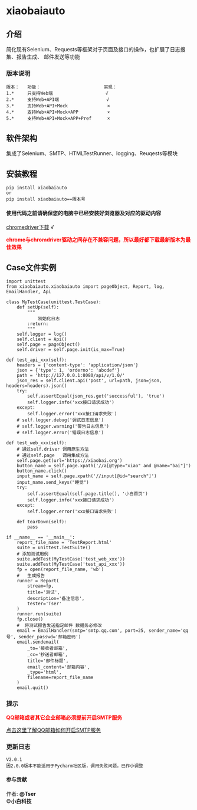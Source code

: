 # xiaobaiauto

## 介绍
简化现有Selenium、Requests等框架对于页面及接口的操作，也扩展了日志搜集、报告生成、
邮件发送等功能

### 版本说明
    版本：   功能：                        实现：
    1.*     只支持Web端                    √
    2.*     支持Web+API端                  √
    3.*     支持Web+API+Mock               ×
    4.*     支持Web+API+Mock+APP           ×
    5.*     支持Web+API+Mock+APP+Pref      ×

## 软件架构
集成了Selenium、SMTP、HTMLTestRunner、logging、Reuqests等模块

## 安装教程
    pip install xiaobaiauto
    or
    pip install xiaobaiauto==版本号

#### 使用代码之前请确保您的电脑中已经安装好浏览器及对应的驱动内容
[chromedriver下载](http://npm.taobao.org/mirrors/chromedriver/) √

<b style="color:red">chrome与chromdriver驱动之间存在不兼容问题，所以最好都下载最新版本为最佳效果</b>

## Case文件实例

    import unittest
    from xiaobaiauto.xiaobaiauto import pageObject, Report, log, EmailHandler, Api

    class MyTestCase(unittest.TestCase):
        def setUp(self):
            """
                初始化日志
            :return:
            """
        self.logger = log()
        self.client = Api()
        self.page = pageObject()
        self.driver = self.page.init(is_max=True)

    def test_api_xxx(self):
        headers = {'content-type': 'application/json'}
        json = {'type': 1, 'orderno': 'abcdef'}
        path = 'http://127.0.0.1:8080/api/v/1.0/'
        json_res = self.client.api('post', url=path, json=json, headers=headers).json()
        try:
            self.assertEqual(json_res.get('successful'), 'true')
            self.logger.info('xxx接口请求成功')
        except:
            self.logger.error('xxx接口请求失败')
        # self.logger.debug('调试日志信息')
        # self.logger.warning('警告日志信息')
        # self.logger.error('错误日志信息')

    def test_web_xxx(self):
        # 通过self.driver 调用原生方法
        # 通过self.page   调用集成方法
        self.page.get(url='https://xiaobai.org')
        button_name = self.page.xpath('//a[@type="xiao" and @name="bai"]')
        button_name.click()
        input_name = self.page.xpath('//input[@id="search"]')
        input_name.send_keys("睡觉")
        try:
            self.assertEqual(self.page.title(), '小白首页')
            self.logger.info('xxx接口请求成功')
        except:
            self.logger.error('xxx接口请求失败')

        def tearDown(self):
            pass

    if __name__ == '__main__':
        report_file_name = 'TestReport.html'
        suite = unittest.TestSuite()
        # 添加测试用例
        suite.addTest(MyTestCase('test_web_xxx'))
        suite.addTest(MyTestCase('test_api_xxx'))
        fp = open(report_file_name, 'wb')
        #   生成报告
        runner = Report(
            stream=fp,
            title='测试',
            description='备注信息',
            tester='Tser'
        )
        runner.run(suite)
        fp.close()
        #  将测试报告发送指定邮件 数据务必修改
        email = EmailHandler(smtp='smtp.qq.com', port=25, sender_name='qq号', sender_passwd='邮箱密码')
        email.sendemail(
            _to='接收者邮箱',
            _cc='抄送者邮箱',
            title='邮件标题',
            email_content='邮箱内容',
            _type='html',
            filename=report_file_name
        )
        email.quit()

### 提示
<b style="color:red">QQ邮箱或者其它企业邮箱必须提前开启SMTP服务</b>

[点击这里了解QQ邮箱如何开启SMTP服务](https://jingyan.baidu.com/article/6079ad0eb14aaa28fe86db5a.html)

### 更新日志
    V2.0.1
    因2.0.0版本不能适用于Pycharm社区版，调用失败问题，已作小调整

#### 参与贡献

作者: <b>@Tser</b><br>
©<b title="公众号：big_touch">小白科技</b>